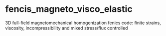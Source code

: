# fencis_magneto_visco_elastic
3D full-field magnetomechanical homogenization fenics code: finite strains, viscosity, incompressibility and mixed stress/flux controlled
